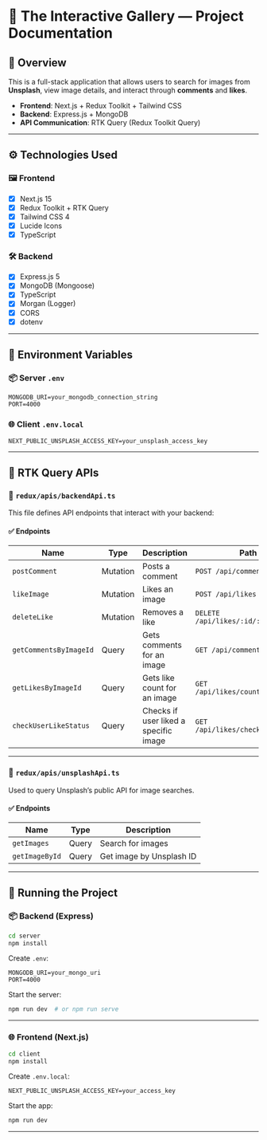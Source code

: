 # 📸 The Interactive Gallery — Project Documentation

## 🧩 Overview

This is a full-stack application that allows users to search for images from **Unsplash**, view image details, and interact through **comments** and **likes**.

- **Frontend**: Next.js + Redux Toolkit + Tailwind CSS  
- **Backend**: Express.js + MongoDB  
- **API Communication**: RTK Query (Redux Toolkit Query)

---

## ⚙️ Technologies Used

### 🖼 Frontend

- [x] Next.js 15  
- [x] Redux Toolkit + RTK Query  
- [x] Tailwind CSS 4  
- [x] Lucide Icons  
- [x] TypeScript  

### 🛠 Backend

- [x] Express.js 5  
- [x] MongoDB (Mongoose)  
- [x] TypeScript  
- [x] Morgan (Logger)  
- [x] CORS  
- [x] dotenv  

---

## 🧪 Environment Variables

### 📦 Server `.env`

```env
MONGODB_URI=your_mongodb_connection_string
PORT=4000
```

### 🌐 Client `.env.local`

```env
NEXT_PUBLIC_UNSPLASH_ACCESS_KEY=your_unsplash_access_key
```

---

## 🔄 RTK Query APIs

### 📁 `redux/apis/backendApi.ts`

This file defines API endpoints that interact with your backend:

#### ✅ Endpoints

| Name                   | Type      | Description                            | Path                                  |
|------------------------|-----------|----------------------------------------|---------------------------------------|
| `postComment`          | Mutation  | Posts a comment                        | `POST /api/comments`                  |
| `likeImage`            | Mutation  | Likes an image                         | `POST /api/likes`                     |
| `deleteLike`           | Mutation  | Removes a like                         | `DELETE /api/likes/:id/:user`        |
| `getCommentsByImageId` | Query     | Gets comments for an image             | `GET /api/comments/:imageId`         |
| `getLikesByImageId`    | Query     | Gets like count for an image           | `GET /api/likes/count/:imageId`      |
| `checkUserLikeStatus`  | Query     | Checks if user liked a specific image  | `GET /api/likes/check/:id/:user`     |

---

### 📁 `redux/apis/unsplashApi.ts`

Used to query Unsplash’s public API for image searches.

#### ✅ Endpoints

| Name           | Type   | Description                  |
|----------------|--------|------------------------------|
| `getImages`    | Query  | Search for images            |
| `getImageById` | Query  | Get image by Unsplash ID     |

---

## 🚀 Running the Project

### 📦 Backend (Express)

```bash
cd server
npm install
```

Create `.env`:

```env
MONGODB_URI=your_mongo_uri
PORT=4000
```

Start the server:

```bash
npm run dev  # or npm run serve
```

---

### 🌐 Frontend (Next.js)

```bash
cd client
npm install
```

Create `.env.local`:

```env
NEXT_PUBLIC_UNSPLASH_ACCESS_KEY=your_access_key
```

Start the app:

```bash
npm run dev
```

---

